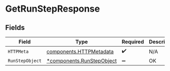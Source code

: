 # GetRunStepResponse


## Fields

| Field                                                                 | Type                                                                  | Required                                                              | Description                                                           |
| --------------------------------------------------------------------- | --------------------------------------------------------------------- | --------------------------------------------------------------------- | --------------------------------------------------------------------- |
| `HTTPMeta`                                                            | [components.HTTPMetadata](../../models/components/httpmetadata.md)    | :heavy_check_mark:                                                    | N/A                                                                   |
| `RunStepObject`                                                       | [*components.RunStepObject](../../models/components/runstepobject.md) | :heavy_minus_sign:                                                    | OK                                                                    |